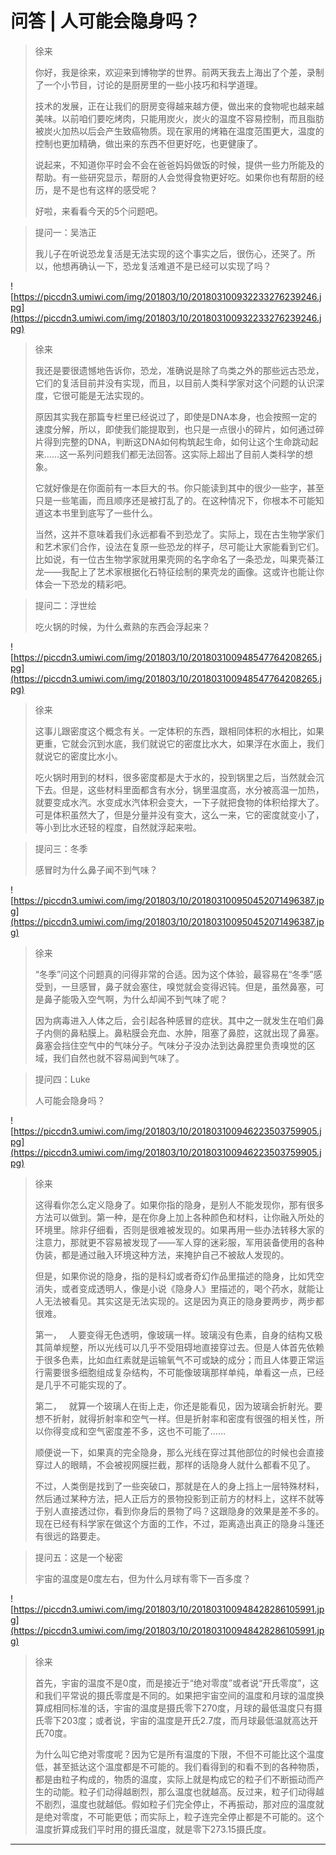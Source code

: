# 问答 | 人可能会隐身吗？

> 徐来
> 
> 你好，我是徐来，欢迎来到博物学的世界。前两天我去上海出了个差，录制了一个小节目，讨论的是厨房里的一些小技巧和科学道理。
> 
> 技术的发展，正在让我们的厨房变得越来越方便，做出来的食物呢也越来越美味。以前咱们要吃烤肉，只能用炭火，炭火的温度不容易控制，而且脂肪被炭火加热以后会产生致癌物质。现在家用的烤箱在温度范围更大，温度的控制也更加精确，做出来的东西不但更好吃，也更健康了。
> 
> 说起来，不知道你平时会不会在爸爸妈妈做饭的时候，提供一些力所能及的帮助。有一些研究显示，帮厨的人会觉得食物更好吃。如果你也有帮厨的经历，是不是也有这样的感受呢？
> 
> 好啦，来看看今天的5个问题吧。

> 提问一：吴浩正
> 
> 我儿子在听说恐龙复活是无法实现的这个事实之后，很伤心，还哭了。所以，他想再确认一下，恐龙复活难道不是已经可以实现了吗？

![https://piccdn3.umiwi.com/img/201803/10/201803100932233276239246.jpg](https://piccdn3.umiwi.com/img/201803/10/201803100932233276239246.jpg)

> 徐来
> 
> 我还是要很遗憾地告诉你，恐龙，准确说是除了鸟类之外的那些远古恐龙，它们的复活目前并没有实现，而且，以目前人类科学家对这个问题的认识深度，它很可能是无法实现的。
> 
> 原因其实我在那篇专栏里已经说过了，即使是DNA本身，也会按照一定的速度分解，所以，即使我们能提取到，也只是一点很小的碎片，如何通过碎片得到完整的DNA，判断这DNA如何构筑起生命，如何让这个生命跳动起来……这一系列问题我们都无法回答。这实际上超出了目前人类科学的想象。
> 
> 它就好像是在你面前有一本巨大的书。你只能读到其中的很少一些字，甚至只是一些笔画，而且顺序还是被打乱了的。在这种情况下，你根本不可能知道这本书里到底写了一些什么。
> 
> 当然，这并不意味着我们永远都看不到恐龙了。实际上，现在古生物学家们和艺术家们合作，设法在复原一些恐龙的样子，尽可能让大家能看到它们。比如说，有一位古生物学家就用果壳网的名字命名了一条恐龙，叫果壳綦江龙——我配上了艺术家根据化石特征绘制的果壳龙的画像。这或许也能让你体会一下恐龙的精彩吧。

> 提问二：浮世绘
> 
> 吃火锅的时候，为什么煮熟的东西会浮起来？

![https://piccdn3.umiwi.com/img/201803/10/201803100948547764208265.jpg](https://piccdn3.umiwi.com/img/201803/10/201803100948547764208265.jpg)

> 徐来
> 
> 这事儿跟密度这个概念有关。一定体积的东西，跟相同体积的水相比，如果更重，它就会沉到水底，我们就说它的密度比水大，如果浮在水面上，我们就说它的密度比水小。
> 
> 吃火锅时用到的材料，很多密度都是大于水的，投到锅里之后，当然就会沉下去。但是，这些材料里面都含有水分，锅里温度高，水分被高温一加热，就要变成水汽。水变成水汽体积会变大，一下子就把食物的体积给撑大了。可是体积虽然大了，但是分量并没有变大，这么一来，它的密度就变小了，等小到比水还轻的程度，自然就浮起来啦。

> 提问三：冬季
> 
> 感冒时为什么鼻子闻不到气味？

![https://piccdn3.umiwi.com/img/201803/10/201803100950452071496387.jpg](https://piccdn3.umiwi.com/img/201803/10/201803100950452071496387.jpg)

> 徐来
> 
> “冬季”问这个问题真的问得非常的合适。因为这个体验，最容易在“冬季”感受到，一旦感冒，鼻子就会塞住，嗅觉就会变得迟钝。但是，虽然鼻塞，可是鼻子能吸入空气啊，为什么却闻不到气味了呢？
> 
> 因为病毒进入人体之后，会引起各种感冒的症状。其中之一就发生在咱们鼻子内侧的鼻粘膜上。鼻粘膜会充血、水肿，阻塞了鼻腔，这就出现了鼻塞。鼻塞会挡住空气中的气味分子。气味分子没办法到达鼻腔里负责嗅觉的区域，我们自然也就不容易闻到气味了。

> 提问四：Luke
> 
> 人可能会隐身吗？

![https://piccdn3.umiwi.com/img/201803/10/201803100946223503759905.jpg](https://piccdn3.umiwi.com/img/201803/10/201803100946223503759905.jpg)

> 徐来
> 
> 这得看你怎么定义隐身了。如果你指的隐身，是别人不能发现你，那有很多方法可以做到。第一种，是在你身上加上各种颜色和材料，让你融入所处的环境里。除非仔细看，否则是很难被发现的。如果再用一些办法转移大家的注意力，那就更不容易被发现了——军人穿的迷彩服，军用装备使用的各种伪装，都是通过融入环境这种方法，来掩护自己不被敌人发现的。
> 
> 但是，如果你说的隐身，指的是科幻或者奇幻作品里描述的隐身，比如凭空消失，或者变成透明人，像是小说《隐身人》里描述的，喝个药水，就能让人无法被看见。其实这是无法实现的。这是因为真正的隐身要两步，两步都很难。
> 
> 第一，   人要变得无色透明，像玻璃一样。玻璃没有色素，自身的结构又极其简单规整，所以光线可以几乎不受阻碍地直接穿过去。但是人体首先依赖于很多色素，比如血红素就是运输氧气不可或缺的成分；而且人体要正常运行需要很多细胞组成复杂结构，不可能像玻璃那样单纯，单看这一点，已经是几乎不可能实现的了。
> 
> 第二，   就算一个玻璃人在街上走，你还是能看见，因为玻璃会折射光。要想不折射，就得折射率和空气一样。但是折射率和密度有很强的相关性，所以你得变成和空气密度差不多，这也不可能了……
> 
> 顺便说一下，如果真的完全隐身，那么光线在穿过其他部位的时候也会直接穿过人的眼睛，不会被视网膜拦截，那样的话隐身人就什么都看不见了。
> 
> 不过，人类倒是找到了一些突破口，那就是在人的身上挡上一层特殊材料，然后通过某种方法，把人正后方的景物投影到正前方的材料上，这样不就等于别人直接透过你，看到你身后的景物了吗？这跟隐身的效果是差不多的。现在已经有科学家在做这个方面的工作，不过，距离造出真正的隐身斗篷还有很远的路要走。

> 提问五：这是一个秘密
> 
> 宇宙的温度是0度左右，但为什么月球有零下一百多度？

![https://piccdn3.umiwi.com/img/201803/10/201803100948428286105991.jpg](https://piccdn3.umiwi.com/img/201803/10/201803100948428286105991.jpg)

> 徐来
> 
> 首先，宇宙的温度不是0度，而是接近于“绝对零度”或者说“开氏零度”，这和我们平常说的摄氏零度是不同的。如果把宇宙空间的温度和月球的温度换算成相同标准的话，宇宙的温度是摄氏零下270度，月球的最低温度只有摄氏零下203度；或者说，宇宙的温度是开氏2.7度，而月球最低温就高达开氏70度。
> 
> 为什么叫它绝对零度呢？因为它是所有温度的下限，不但不可能比这个温度低，甚至抵达这个温度都是不可能的。我们看得到的和看不到的各种物质，都是由粒子构成的，物质的温度，实际上就是构成它的粒子们不断振动而产生的动能。粒子们动得越剧烈，那么温度也就越高。反过来，粒子们动得越不剧烈，温度也就越低。假如粒子们完全停止，不再振动，那对应的温度就是绝对零度，不可能更低；而实际上，粒子连完全停止都是不可能的。这个温度折算成我们平时用的摄氏温度，就是零下273.15摄氏度。

---
